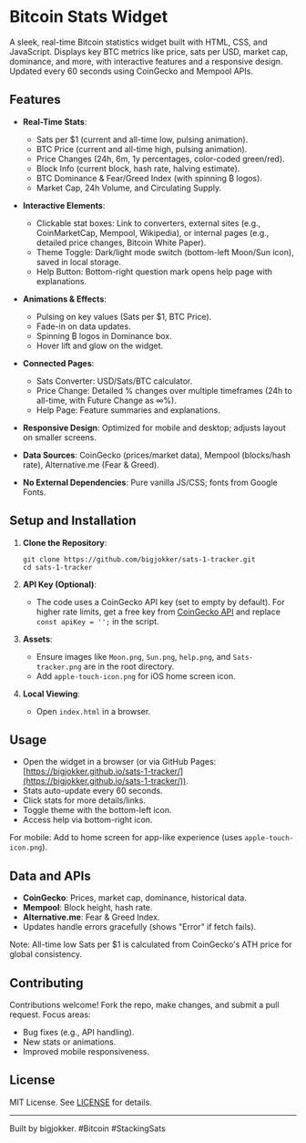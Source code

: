 # Bitcoin Stats Widget

A sleek, real-time Bitcoin statistics widget built with HTML, CSS, and JavaScript. Displays key BTC metrics like price, sats per USD, market cap, dominance, and more, with interactive features and a responsive design. Updated every 60 seconds using CoinGecko and Mempool APIs.

## Features

- **Real-Time Stats**:
  - Sats per $1 (current and all-time low, pulsing animation).
  - BTC Price (current and all-time high, pulsing animation).
  - Price Changes (24h, 6m, 1y percentages, color-coded green/red).
  - Block Info (current block, hash rate, halving estimate).
  - BTC Dominance & Fear/Greed Index (with spinning ₿ logos).
  - Market Cap, 24h Volume, and Circulating Supply.

- **Interactive Elements**:
  - Clickable stat boxes: Link to converters, external sites (e.g., CoinMarketCap, Mempool, Wikipedia), or internal pages (e.g., detailed price changes, Bitcoin White Paper).
  - Theme Toggle: Dark/light mode switch (bottom-left Moon/Sun icon), saved in local storage.
  - Help Button: Bottom-right question mark opens help page with explanations.

- **Animations & Effects**:
  - Pulsing on key values (Sats per $1, BTC Price).
  - Fade-in on data updates.
  - Spinning ₿ logos in Dominance box.
  - Hover lift and glow on the widget.

- **Connected Pages**:
  - Sats Converter: USD/Sats/BTC calculator.
  - Price Change: Detailed % changes over multiple timeframes (24h to all-time, with Future Change as ∞%).
  - Help Page: Feature summaries and explanations.

- **Responsive Design**: Optimized for mobile and desktop; adjusts layout on smaller screens.
- **Data Sources**: CoinGecko (prices/market data), Mempool (blocks/hash rate), Alternative.me (Fear & Greed).
- **No External Dependencies**: Pure vanilla JS/CSS; fonts from Google Fonts.

## Setup and Installation

1. **Clone the Repository**:
   ```
   git clone https://github.com/bigjokker/sats-1-tracker.git
   cd sats-1-tracker
   ```

2. **API Key (Optional)**:
   - The code uses a CoinGecko API key (set to empty by default). For higher rate limits, get a free key from [CoinGecko API](https://www.coingecko.com/en/api) and replace `const apiKey = '';` in the script.

3. **Assets**:
   - Ensure images like `Moon.png`, `Sun.png`, `help.png`, and `Sats-tracker.png` are in the root directory.
   - Add `apple-touch-icon.png` for iOS home screen icon.

4. **Local Viewing**:
   - Open `index.html` in a browser.

## Usage

- Open the widget in a browser (or via GitHub Pages: [https://bigjokker.github.io/sats-1-tracker/](https://bigjokker.github.io/sats-1-tracker/)).
- Stats auto-update every 60 seconds.
- Click stats for more details/links.
- Toggle theme with the bottom-left icon.
- Access help via bottom-right icon.

For mobile: Add to home screen for app-like experience (uses `apple-touch-icon.png`).

## Data and APIs

- **CoinGecko**: Prices, market cap, dominance, historical data.
- **Mempool**: Block height, hash rate.
- **Alternative.me**: Fear & Greed Index.
- Updates handle errors gracefully (shows "Error" if fetch fails).

Note: All-time low Sats per $1 is calculated from CoinGecko's ATH price for global consistency.

## Contributing

Contributions welcome! Fork the repo, make changes, and submit a pull request. Focus areas:
- Bug fixes (e.g., API handling).
- New stats or animations.
- Improved mobile responsiveness.

## License

MIT License. See [LICENSE](LICENSE) for details.

---

Built by bigjokker. #Bitcoin #StackingSats
